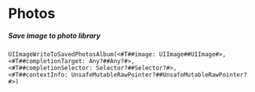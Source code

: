 # Photos

##### Save image to photo library

```
UIImageWriteToSavedPhotosAlbum(<#T##image: UIImage##UIImage#>, 
<#T##completionTarget: Any?##Any?#>, 
<#T##completionSelector: Selector?##Selector?#>, 
<#T##contextInfo: UnsafeMutableRawPointer?##UnsafeMutableRawPointer?#>)
```



